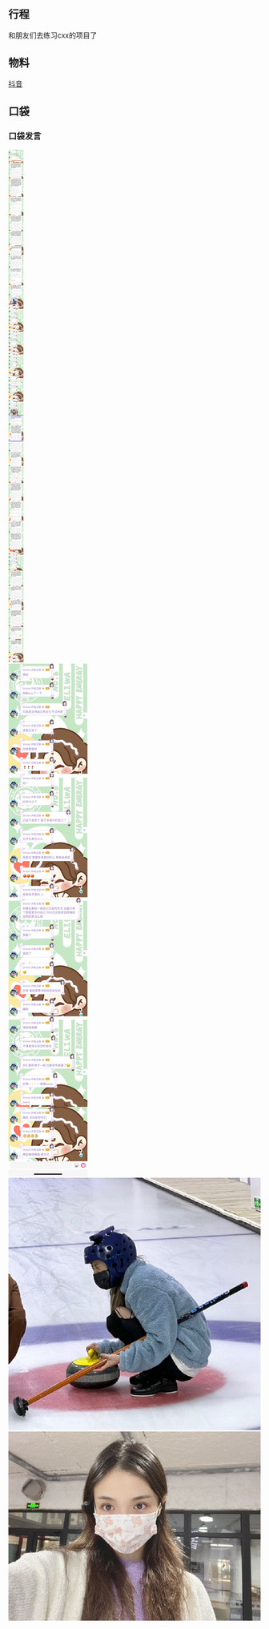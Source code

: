 ## 行程
和朋友们去练习cxx的项目了

## 物料
[抖音](https://www.douyin.com/video/7030678785259244808)
## 口袋
### 口袋发言
![口袋发言](./pocket48/imgs/messages1.jpeg)<br>
![口袋发言](./pocket48/imgs/messages2.jpeg)<br>
![口袋发言](./pocket48/imgs/P1.jpeg)<br>
![口袋发言](./pocket48/imgs/P2.jpeg)<br>



